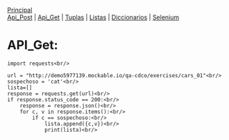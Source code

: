[Principal](../README.md)<br/>
[Api_Post](READMEPOST.md) | [Api_Get](READMEGET.md)  | [Tuplas](READMETupleSet.md) | [Listas](READMELIST.md) | [Diccionarios](READMEDIC.md) | [Selenium](../Selenium/README.md)<br/>
# API_Get:

    import requests<br/>

    url = "http://demo5977139.mockable.io/qa-cdco/exercises/cars_01"<br/>
    sospechoso = 'cat'<br/>
    lista=[]
    response = requests.get(url)<br/>
    if response.status_code == 200:<br/>
        response = response.json()<br/>
        for c, v in response.items():<br/>
            if c == sospechoso:<br/>
                lista.append({c,v})<br/>
                print(lista)<br/>
            
